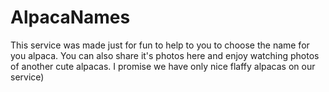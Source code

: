 # AlpacaNames

This service was made just for fun to help to you to choose the name for you alpaca. You can also share it's photos here and enjoy watching photos of another cute alpacas. I promise we have only nice flaffy alpacas on our service)